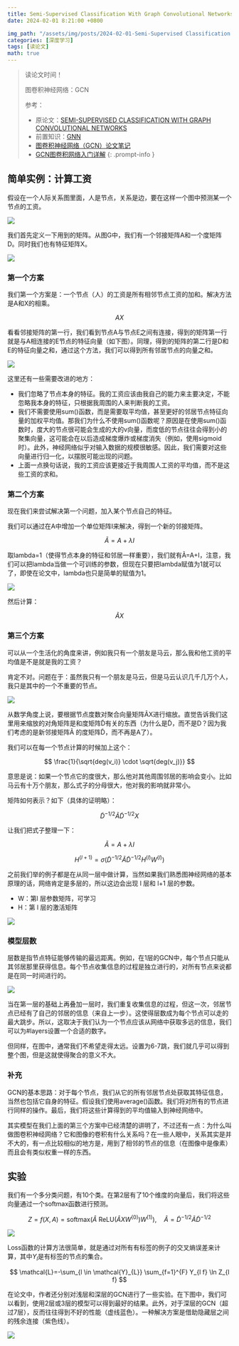 ```yaml
---
title: Semi-Supervised Classification With Graph Convolutional Networks
date: 2024-02-01 8:21:00 +0800

img_path: "/assets/img/posts/2024-02-01-Semi-Supervised Classification With Graph Convolutional Networks"
categories: [深度学习]
tags: [读论文]
math: true
---
```


> 读论文时间！
>
> 图卷积神经网络：GCN
>
> 参考：
>
> - 原论文：[SEMI-SUPERVISED CLASSIFICATION WITH GRAPH CONVOLUTIONAL NETWORKS](https://arxiv.org/pdf/1609.02907.pdf)
> - 前置知识：[GNN](https://qmmms.github.io/posts/A-Brief-Introduction-to-Graph-Neural-Networks/)
> - [图卷积神经网络（GCN）论文笔记](https://blog.csdn.net/sinat_34072381/article/details/111053134)
> - [GCN图卷积网络入门详解](https://blog.csdn.net/SmartLab307/article/details/125181176)
{: .prompt-info }

## 简单实例：计算工资

假设在一个人际关系图里面，人是节点，关系是边，要在这样一个图中预测某一个节点的工资。

![](person_g.png)

我们首先定义一下用到的矩阵。从图G中，我们有一个邻接矩阵A和一个度矩阵D。同时我们也有特征矩阵X。

![](dyt.png)

### 第一个方案

我们第一个方案是：一个节点（人）的工资是所有相邻节点工资的加和。解决方法是A和X的相乘。

$$
AX
$$

看看邻接矩阵的第一行，我们看到节点A与节点E之间有连接，得到的矩阵第一行就是与A相连接的E节点的特征向量（如下图）。同理，得到的矩阵的第二行是D和E的特征向量之和，通过这个方法，我们可以得到所有邻居节点的向量之和。

![](gcn_c.png)

这里还有一些需要改进的地方：

- 我们忽略了节点本身的特征。我的工资应该由我自己的能力来主要决定，不能忽略我本身的特征，只根据我周围的人来判断我的工资。
- 我们不需要使用sum()函数，而是需要取平均值，甚至更好的邻居节点特征向量的加权平均值。那我们为什么不使用sum()函数呢？原因是在使用sum()函数时，度大的节点很可能会生成的大的v向量，而度低的节点往往会得到小的聚集向量，这可能会在以后造成梯度爆炸或梯度消失（例如，使用sigmoid时）。此外，神经网络似乎对输入数据的规模很敏感。因此，我们需要对这些向量进行归一化，以摆脱可能出现的问题。
- 上面一点换句话说，我的工资应该更接近于我周围人工资的平均值，而不是这些工资的求和。

### 第二个方案

现在我们来尝试解决第一个问题，加入某个节点自己的特征。

我们可以通过在A中增加一个单位矩阵I来解决，得到一个新的邻接矩阵。

$$
\tilde{A}=A+\lambda I
$$

取lambda=1（使得节点本身的特征和邻居一样重要），我们就有Ã=A+I，注意，我们可以把lambda当做一个可训练的参数，但现在只要把lambda赋值为1就可以了，即使在论文中，lambda也只是简单的赋值为1。

![](gcn_s2.png)

然后计算：

$$
\tilde{A}X
$$

### 第三个方案

可以从一个生活化的角度来讲，例如我只有一个朋友是马云，那么我和他工资的平均值是不是就是我的工资？

肯定不对。问题在于：虽然我只有一个朋友是马云，但是马云认识几千几万个人，我只是其中的一个不重要的节点。

![](wmy.png)

从数学角度上说，要根据节点度数对聚合向量矩阵ÃX进行缩放。直觉告诉我们这里用来缩放的对角矩阵是和度矩阵D̃有关的东西（为什么是D̃，而不是D？因为我们考虑的是新邻接矩阵Ã 的度矩阵D̃，而不再是A了）。

我们可以在每一个节点计算的时候加上这个：

$$
\frac{1}{\sqrt{deg(v_i)} \cdot \sqrt{deg(v_j)}}
$$

意思是说：如果一个节点它的度很大，那么他对其他周围邻居的影响会变小。比如马云有十万个朋友，那么式子的分母很大，他对我的影响就非常小。

矩阵如何表示？如下（具体的证明略）：

$$
\tilde{D}^{-1/2}\tilde{A}\tilde{D}^{-1/2}X
$$

让我们把式子整理一下：

$$
\tilde{A}=A+\lambda I
$$

$$
H^{(l+1)}= \sigma( \tilde{D}^{-1/2}\tilde{A}\tilde{D}^{-1/2} H^{(l)}W^{(l)})
$$

之前我们举的例子都是在从同一层中做计算，当然如果我们熟悉图神经网络的基本原理的话，网络肯定是多层的，所以这边会出现 l 层和 l+1 层的参数。

- W：第l 层参数矩阵，可学习
- H：第 l 层的激活矩阵

![](gcn.png)

### 模型层数

层数是指节点特征能够传输的最远距离。例如，在1层的GCN中，每个节点只能从其邻居那里获得信息。每个节点收集信息的过程是独立进行的，对所有节点来说都是在同一时间进行的。

![](gcn_l.png)

当在第一层的基础上再叠加一层时，我们重复收集信息的过程，但这一次，邻居节点已经有了自己的邻居的信息（来自上一步）。这使得层数成为每个节点可以走的最大跳步。所以，这取决于我们认为一个节点应该从网络中获取多远的信息，我们可以为#layers设置一个合适的数字。

但同样，在图中，通常我们不希望走得太远。设置为6-7跳，我们就几乎可以得到整个图，但是这就使得聚合的意义不大。

### 补充

GCN的基本思路：对于每个节点，我们从它的所有邻居节点处获取其特征信息，当然也包括它自身的特征。假设我们使用average()函数。我们将对所有的节点进行同样的操作。最后，我们将这些计算得到的平均值输入到神经网络中。

其实模型在我们上面的第三个方案中已经清楚的讲明了，不过还有一点：为什么叫做图卷积神经网络？它和图像的卷积有什么关系吗？在一些人眼中，关系其实是并不大的，有一点比较相似的地方是，用到了相邻的节点的信息（在图像中是像素）而且会有类似权重一样的东西。

## 实验

我们有一个多分类问题，有10个类。在第2层有了10个维度的向量后，我们将这些向量通过一个softmax函数进行预测。

$$
Z=f(X,A)=\text{softmax}(\hat A\ \text{ReLU}(\hat AXW^{(0)}) W^{(1)}),\quad \hat A=\tilde{D}^{-{1}/{2}} \tilde{A} \tilde{D}^{-{1}/{2}}
$$

![](gcn_exp.png)

Loss函数的计算方法很简单，就是通过对所有有标签的例子的交叉熵误差来计算，其中$Y_{l}$是有标签的节点的集合。 

$$
\mathcal{L}=-\sum_{l \in \mathcal{Y}_{L}} \sum_{f=1}^{F} Y_{l f} \ln Z_{l f}
$$

在论文中，作者还分别对浅层和深层的GCN进行了一些实验。在下图中，我们可以看到，使用2层或3层的模型可以得到最好的结果。此外，对于深层的GCN（超过7层），反而往往得到不好的性能（虚线蓝色）。一种解决方案是借助隐藏层之间的残余连接（紫色线）。

![](gcn_le.png)
